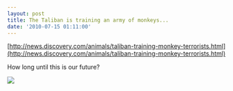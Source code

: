 ```yaml
---
layout: post
title: The Taliban is training an army of monkeys...
date: '2010-07-15 01:11:00'
---
```


[http://news.discovery.com/animals/taliban-training-monkey-terrorists.html](http://news.discovery.com/animals/taliban-training-monkey-terrorists.html)

How long until this is our future?

![](https://i0.wp.com/frodo.sterlinganderson.net/wp-content/uploads/2010/07/upload1.jpg.scaled5001-440x320.jpg?resize=495%2C361)

<!--kg-card-end: markdown-->